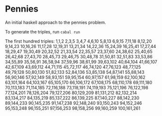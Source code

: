 # Pennies

An initial haskell approach to the pennies problem.

To generate the triples, run `cabal run`

The first hundred triples:
1,1,2
2,3,5
3,4,7
4,6,10
5,8,13
6,9,15
7,11,18
8,12,20
9,14,23
10,16,26
11,17,28
12,19,31
13,21,34
14,22,36
15,24,39
16,25,41
17,27,44
18,29,47
19,30,49
20,32,52
21,33,54
22,35,57
23,37,60
24,38,62
25,40,65
26,42,68
27,43,70
28,45,73
29,46,75
30,48,78
31,50,81
32,51,83
33,53,86
34,55,89
35,56,91
36,58,94
37,59,96
38,61,99
39,63,102
40,64,104
41,66,107
42,67,109
43,69,112
44,71,115
45,72,117
46,74,120
47,76,123
48,77,125
49,79,128
50,80,130
51,82,133
52,84,136
53,85,138
54,87,141
55,88,143
56,90,146
57,92,149
58,93,151
59,95,154
60,97,157
61,98,159
62,100,162
63,101,164
64,103,167
65,105,170
66,106,172
67,108,175
68,110,178
69,111,180
70,113,183
71,114,185
72,116,188
73,118,191
74,119,193
75,121,196
76,122,198
77,124,201
78,126,204
79,127,206
80,129,209
81,131,212
82,132,214
83,134,217
84,135,219
85,137,222
86,139,225
87,140,227
88,142,230
89,144,233
90,145,235
91,147,238
92,148,240
93,150,243
94,152,246
95,153,248
96,155,251
97,156,253
98,158,256
99,160,259
100,161,261